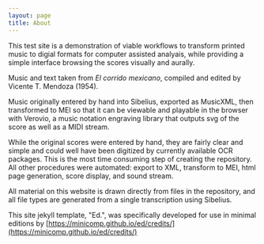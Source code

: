 ```yaml
---
layout: page
title: About
---
```


This test site is a demonstration of viable workflows to transform printed music to digial formats for computer assisted analyais, while providing a simple interface browsing the scores visually and aurally.

Music and text taken from _El corrido mexicano_, compiled and edited by Vicente T. Mendoza (1954).

Music originally entered by hand into Sibelius, exported as MusicXML, then transformed to MEI so that it can be viewable and playable in the browser with Verovio, a music notation engraving library that outputs svg of the score as well as a MIDI stream.

While the original scores were entered by hand, they are fairly clear and simple and could well have been digitized by currently available OCR packages. This is the most time consuming step of creating the repository. All other procedures were automated: export to XML, transform to MEI, html page generation, score display, and sound stream.

All material on this website is drawn directly from files in the repository, and all file types are generated from a single transcription using Sibelius.

This site jekyll template, "Ed.", was specifically developed for use in minimal editions by [https://minicomp.github.io/ed/credits/](https://minicomp.github.io/ed/credits/)

